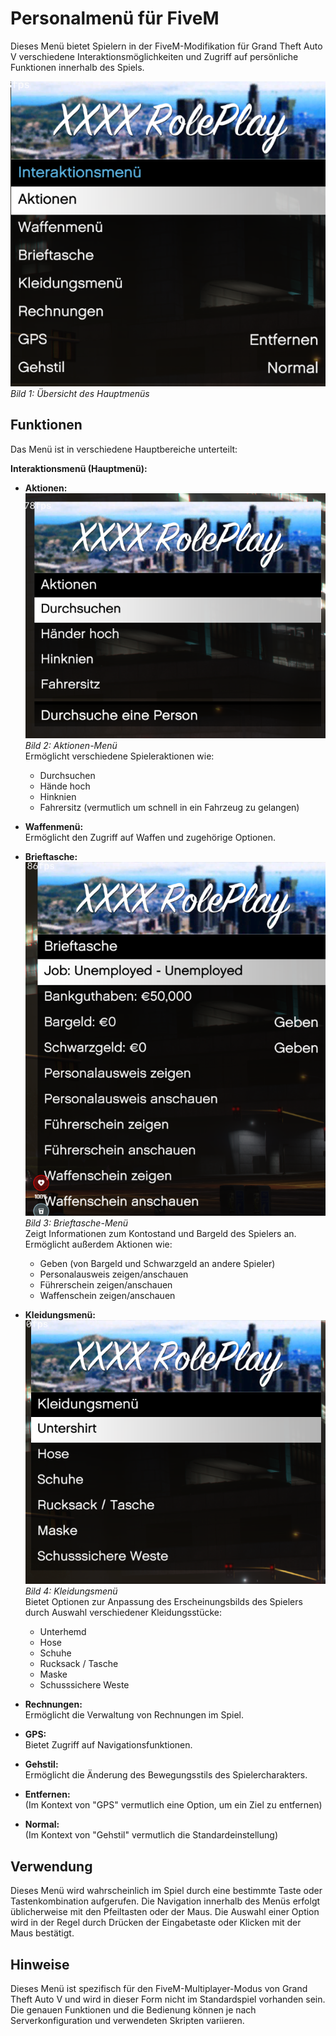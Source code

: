 # Personalmenü für FiveM

Dieses Menü bietet Spielern in der FiveM-Modifikation für Grand Theft Auto V verschiedene Interaktionsmöglichkeiten und Zugriff auf persönliche Funktionen innerhalb des Spiels.

![Bild 1](./bild1.jpg)  
*Bild 1: Übersicht des Hauptmenüs*

## Funktionen

Das Menü ist in verschiedene Hauptbereiche unterteilt:

**Interaktionsmenü (Hauptmenü):**

* **Aktionen:**  
  ![Bild 2](./bild2.jpg)  
  *Bild 2: Aktionen-Menü*  
  Ermöglicht verschiedene Spieleraktionen wie:
    * Durchsuchen
    * Hände hoch
    * Hinknien
    * Fahrersitz (vermutlich um schnell in ein Fahrzeug zu gelangen)

* **Waffenmenü:**  
  Ermöglicht den Zugriff auf Waffen und zugehörige Optionen.

* **Brieftasche:**  
  ![Bild 3](./bild3.jpg)  
  *Bild 3: Brieftasche-Menü*  
  Zeigt Informationen zum Kontostand und Bargeld des Spielers an. Ermöglicht außerdem Aktionen wie:
    * Geben (von Bargeld und Schwarzgeld an andere Spieler)
    * Personalausweis zeigen/anschauen
    * Führerschein zeigen/anschauen
    * Waffenschein zeigen/anschauen

* **Kleidungsmenü:**  
  ![Bild 4](./bild4.jpg)  
  *Bild 4: Kleidungsmenü*  
  Bietet Optionen zur Anpassung des Erscheinungsbilds des Spielers durch Auswahl verschiedener Kleidungsstücke:
    * Unterhemd
    * Hose
    * Schuhe
    * Rucksack / Tasche
    * Maske
    * Schusssichere Weste

* **Rechnungen:**  
  Ermöglicht die Verwaltung von Rechnungen im Spiel.

* **GPS:**  
  Bietet Zugriff auf Navigationsfunktionen.

* **Gehstil:**  
  Ermöglicht die Änderung des Bewegungsstils des Spielercharakters.

* **Entfernen:**  
  (Im Kontext von "GPS" vermutlich eine Option, um ein Ziel zu entfernen)

* **Normal:**  
  (Im Kontext von "Gehstil" vermutlich die Standardeinstellung)

## Verwendung

Dieses Menü wird wahrscheinlich im Spiel durch eine bestimmte Taste oder Tastenkombination aufgerufen. Die Navigation innerhalb des Menüs erfolgt üblicherweise mit den Pfeiltasten oder der Maus. Die Auswahl einer Option wird in der Regel durch Drücken der Eingabetaste oder Klicken mit der Maus bestätigt.

## Hinweise

Dieses Menü ist spezifisch für den FiveM-Multiplayer-Modus von Grand Theft Auto V und wird in dieser Form nicht im Standardspiel vorhanden sein. Die genauen Funktionen und die Bedienung können je nach Serverkonfiguration und verwendeten Skripten variieren.
